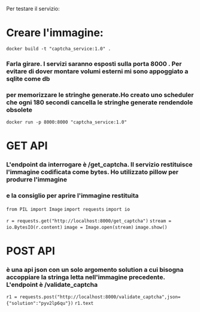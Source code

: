 

Per testare il servizio:

# Creare l'immagine:

`docker build -t "captcha_service:1.0" .`



### Farla girare. I servizi saranno esposti sulla porta 8000 . Per evitare di dover montare volumi esterni mi sono appoggiato a sqlite come db
### per memorizzare le stringhe generate.Ho creato uno scheduler che ogni 180 secondi cancella le stringhe generate rendendole obsolete

`docker run -p 8000:8000 "captcha_service:1.0"`



# GET API
### L'endpoint da interrogare è /get_captcha. Il servizio restituisce l'immagine codificata come bytes. Ho utilizzato pillow per produrre l'immagine
### e la consiglio per aprire l'immagine restituita

`from PIL import Image`
`import requests`
`import io`


`r = requests.get("http://localhost:8000/get_captcha")`
`stream = io.BytesIO(r.content)`
`image = Image.open(stream)`
`image.show()`


# POST API
### è una api json con un solo argomento solution a cui bisogna accoppiare la stringa letta nell'immagine precedente. L'endpoint è /validate_captcha 

`r1 = requests.post("http://localhost:8000/validate_captcha",json={"solution":"pyv2lp6qu"})`
`r1.text`

